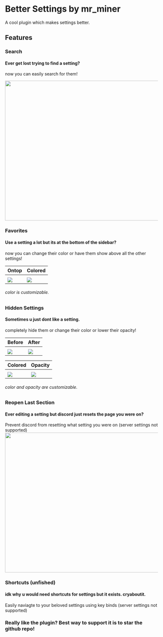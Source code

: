 # Better Settings by mr_miner
A cool plugin which makes settings better.
## Features
### Search
#### Ever get lost trying to find a setting?
now you can easily search for them!

<img src="https://i.imgur.com/bpqhceL.gif" height="460px" width="800px">

### Favorites
#### Use a setting a lot but its at the bottom of the sidebar?
now you can change their color or have them show above all the other settings!

| Ontop | Colored |
| --- | --- |
|||
| <img src="https://i.imgur.com/BnyUYr2.png"> | <img src="https://i.imgur.com/SWhZYgV.png"> |
###### color is customizable.
### Hidden Settings
#### Sometimes u just dont like a setting.
completely hide them or change their color or lower their opacity!

| Before | After |
| --- | --- |
|||
| <img src="https://i.imgur.com/RHEj4Ic.png"> | <img src="https://i.imgur.com/q39wjtX.png"> |

| Colored | Opacity |
| --- | --- |
|||
| <img src="https://i.imgur.com/HdrWXB1.png"> | <img src="https://i.imgur.com/liLC5Dm.png"> |
###### color and opacity are customizable.
### Reopen Last Section
#### Ever editing a setting but discord just resets the page you were on?
Prevent discord from resetting what setting you were on (server settings not supported)
<img src="https://i.imgur.com/wsHVrdZ.gif" height="460px" width="800px">

### Shortcuts (unfished)
#### idk why u would need shortcuts for settings but it exists. cryaboutit.
Easily naviagte to your beloved settings using key binds (server settings not supported)
### Really like the plugin? Best way to support it is to star the github repo!